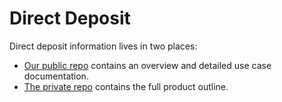 # Direct Deposit

Direct deposit information lives in two places:
- [Our public repo](https://github.com/department-of-veterans-affairs/va.gov-team/tree/master/products/identity-personalization/direct-deposit) contains an overview and detailed use case documentation.
- [The private repo](https://github.com/department-of-veterans-affairs/va.gov-team-sensitive/blob/master/products/identity-personalization/direct-deposit/README.md) contains the full product outline.
